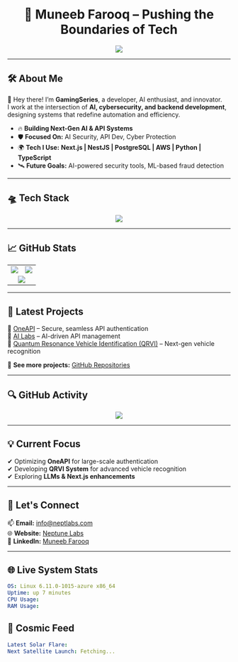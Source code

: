 <h1 align="center">🚀 Muneeb Farooq – Pushing the Boundaries of Tech</h1>

<p align="center">
  <img src="https://readme-typing-svg.herokuapp.com?font=Orbitron&color=00FFFF&center=true&vCenter=true&width=1000&lines=🚀+Bringing+2050+to+the+Present;AI+Cybersecurity+Visionary;Building+Hyper-Intelligent+Systems;Quantum+Computing+in+Action" />
</p>

---

## 🛠️ **About Me**
👋 Hey there! I’m **GamingSeries**, a developer, AI enthusiast, and innovator.  
I work at the intersection of **AI, cybersecurity, and backend development**, designing systems that redefine automation and efficiency.

- 🔥 **Building Next-Gen AI & API Systems**
- 🛡️ **Focused On:** AI Security, API Dev, Cyber Protection
- 🌍 **Tech I Use:** **Next.js | NestJS | PostgreSQL | AWS | Python | TypeScript**
- 🛰️ **Future Goals:** AI-powered security tools, ML-based fraud detection

---

## **🛸 Tech Stack**
<p align="center">
  <img src="https://skillicons.dev/icons?i=nextjs,nestjs,postgres,aws,react,ts,python,cpp" />
</p>

---

## 📈 **GitHub Stats**
<table align="center">
  <tr>
    <td>
      <img src="https://github-readme-stats.vercel.app/api?username=GamingSeries&show_icons=true&theme=radical" />
    </td>
    <td>
      <img src="https://github-readme-streak-stats.herokuapp.com/?user=GamingSeries&theme=radical" />
    </td>
  </tr>
  <tr>
    <td colspan="2" align="center">
      <img src="https://github-readme-stats.vercel.app/api/top-langs/?username=GamingSeries&layout=compact&theme=radical" />
    </td>
  </tr>
</table>

---

## 🚀 **Latest Projects**
📌 [OneAPI](https://github.com/GamingSeries/OneAPI) – Secure, seamless API authentication  
📌 [AI Labs](https://github.com/GamingSeries/AILabs) – AI-driven API management  
📌 [Quantum Resonance Vehicle Identification (QRVI)](https://github.com/GamingSeries/QRVI) – Next-gen vehicle recognition  

🔗 **See more projects:** [GitHub Repositories](https://github.com/GamingSeries?tab=repositories)

---

## 🔍 **GitHub Activity**
<div align="center">
  <img src="https://github-readme-activity-graph.vercel.app/graph?username=GamingSeries&theme=react-dark" />
</div>

---

## 💡 **Current Focus**
✔ Optimizing **OneAPI** for large-scale authentication  
✔ Developing **QRVI System** for advanced vehicle recognition  
✔ Exploring **LLMs & Next.js enhancements**  

---

## 🤝 **Let's Connect**
📫 **Email:** info@neptlabs.com  
🌐 **Website:** [Neptune Labs](https://neptlabs.com)  
🔗 **LinkedIn:** [Muneeb Farooq](https://www.linkedin.com/in/muneebfarooq)  

---
## 🌐 Live System Stats
```yaml
OS: Linux 6.11.0-1015-azure x86_64
Uptime: up 7 minutes
CPU Usage: 
RAM Usage: 
```
## 🚀 Cosmic Feed
```yaml
Latest Solar Flare: 
Next Satellite Launch: Fetching...
```
